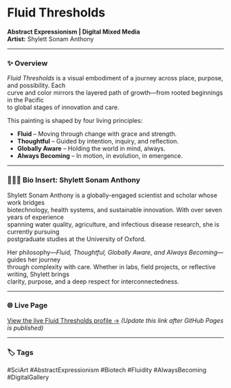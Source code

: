 # Fluid Thresholds  
**Abstract Expressionism | Digital Mixed Media**  
**Artist:** Shylett Sonam Anthony  

---

### ✨ Overview  
*Fluid Thresholds* is a visual embodiment of a journey across place, purpose, and possibility. Each  
curve and color mirrors the layered path of growth—from rooted beginnings in the Pacific  
to global stages of innovation and care.

This painting is shaped by four living principles:

- **Fluid** – Moving through change with grace and strength.  
- **Thoughtful** – Guided by intention, inquiry, and reflection.  
- **Globally Aware** – Holding the world in mind, always.  
- **Always Becoming** – In motion, in evolution, in emergence.  

---

### 👩🏽‍🔬 Bio Insert: Shylett Sonam Anthony  
Shylett Sonam Anthony is a globally-engaged scientist and scholar whose work bridges  
biotechnology, health systems, and sustainable innovation. With over seven years of experience  
spanning water quality, agriculture, and infectious disease research, she is currently pursuing  
postgraduate studies at the University of Oxford.

Her philosophy—*Fluid, Thoughtful, Globally Aware, and Always Becoming*—guides her journey  
through complexity with care. Whether in labs, field projects, or reflective writing, Shylett brings  
clarity, purpose, and a deep respect for interconnectedness.

---

### 🌐 Live Page  
[View the live Fluid Thresholds profile →](https://shylett.github.io/fluid-thresholds/)
*(Update this link after GitHub Pages is published)*

---

### 🏷️ Tags  
#SciArt #AbstractExpressionism #Biotech #Fluidity #AlwaysBecoming #DigitalGallery  
